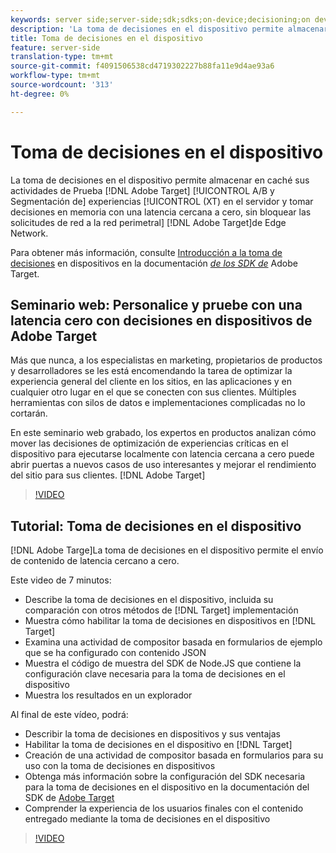 ```yaml
---
keywords: server side;server-side;sdk;sdks;on-device;decisioning;on device;ondevice;zero latency;latency;near-zero;node.js
description: 'La toma de decisiones en el dispositivo permite almacenar en caché las actividades de Adobe Target A/B y de Segmentación de experiencias (XT) en el servidor y tomar decisiones en la memoria con una latencia cercana a cero, sin bloquear las solicitudes de red a Adobe Target Edge Network. '
title: Toma de decisiones en el dispositivo
feature: server-side
translation-type: tm+mt
source-git-commit: f4091506538cd4719302227b88fa11e9d4ae93a6
workflow-type: tm+mt
source-wordcount: '313'
ht-degree: 0%

---
```



# Toma de decisiones en el dispositivo

La toma de decisiones en el dispositivo permite almacenar en caché sus actividades de Prueba [!DNL Adobe Target] [!UICONTROL A/B y Segmentación de] experiencias [!UICONTROL (XT) en el servidor y tomar decisiones en memoria con una latencia cercana a cero, sin bloquear las solicitudes de red a la red perimetral] [!DNL Adobe Target]de Edge Network.

Para obtener más información, consulte [Introducción a la toma de decisiones](https://adobetarget-sdks.gitbook.io/docs/on-device-decisioning/introduction-to-on-device-decisioning) en dispositivos en la documentación *[de los SDK de](https://adobetarget-sdks.gitbook.io/docs/)* Adobe Target.

## Seminario web: Personalice y pruebe con una latencia cero con decisiones en dispositivos de Adobe Target

Más que nunca, a los especialistas en marketing, propietarios de productos y desarrolladores se les está encomendando la tarea de optimizar la experiencia general del cliente en los sitios, en las aplicaciones y en cualquier otro lugar en el que se conecten con sus clientes. Múltiples herramientas con silos de datos e implementaciones complicadas no lo cortarán.

En este seminario web grabado, los expertos en productos analizan cómo mover las decisiones de optimización de experiencias críticas en el dispositivo para ejecutarse localmente con latencia cercana a cero puede abrir puertas a nuevos casos de uso interesantes y mejorar el rendimiento del sitio para sus clientes. [!DNL Adobe Target]

>[!VIDEO](https://video.tv.adobe.com/v/328148)

## Tutorial: Toma de decisiones en el dispositivo

[!DNL Adobe Targe]La toma de decisiones en el dispositivo permite el envío de contenido de latencia cercano a cero.

Este video de 7 minutos:

* Describe la toma de decisiones en el dispositivo, incluida su comparación con otros métodos de [!DNL Target] implementación
* Muestra cómo habilitar la toma de decisiones en dispositivos en [!DNL Target]
* Examina una actividad de compositor basada en formularios de ejemplo que se ha configurado con contenido JSON
* Muestra el código de muestra del SDK de Node.JS que contiene la configuración clave necesaria para la toma de decisiones en el dispositivo
* Muestra los resultados en un explorador

Al final de este vídeo, podrá:

* Describir la toma de decisiones en dispositivos y sus ventajas
* Habilitar la toma de decisiones en el dispositivo en [!DNL Target]
* Creación de una actividad de compositor basada en formularios para su uso con la toma de decisiones en dispositivos
* Obtenga más información sobre la configuración del SDK necesaria para la toma de decisiones en el dispositivo en la documentación del SDK de [Adobe Target](https://adobetarget-sdks.gitbook.io/docs/on-device-decisioning/introduction-to-on-device-decisioning)
* Comprender la experiencia de los usuarios finales con el contenido entregado mediante la toma de decisiones en el dispositivo

>[!VIDEO](https://video.tv.adobe.com/v/329032)